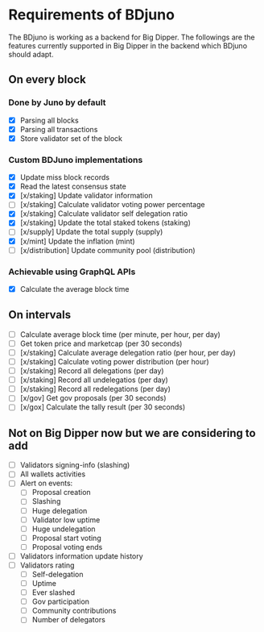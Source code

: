 # Requirements of BDjuno
The BDjuno is working as a backend for Big Dipper. The followings are the features currently supported in Big Dipper in the backend which BDjuno should adapt.

## On every block
### Done by Juno by default
- [x] Parsing all blocks
- [x] Parsing all transactions
- [x] Store validator set of the block

### Custom BDJuno implementations
- [x] Update miss block records
- [x] Read the latest consensus state
- [x] [x/staking] Update validator information 
- [ ] [x/staking] Calculate validator voting power percentage 
- [x] [x/staking] Calculate validator self delegation ratio
- [x] [x/staking] Update the total staked tokens (staking) 
- [ ] [x/supply] Update the total supply (supply)
- [x] [x/mint] Update the inflation (mint)
- [ ] [x/distribution] Update community pool (distribution)

### Achievable using GraphQL APIs
- [x] Calculate the average block time

## On intervals
- [ ] Calculate average block time (per minute, per hour, per day)
- [ ] Get token price and marketcap (per 30 seconds)
- [ ] [x/staking] Calculate average delegation ratio (per hour, per day)
- [ ] [x/staking] Calculate voting power distribution (per hour)
- [ ] [x/staking] Record all delegations (per day)
- [ ] [x/staking] Record all undelegatios (per day)
- [ ] [x/staking] Record all redelegations (per day)
- [ ] [x/gov] Get gov proposals (per 30 seconds)
- [ ] [x/gox] Calculate the tally result (per 30 seconds)

## Not on Big Dipper now but we are considering to add
- [ ] Validators signing-info (slashing)
- [ ] All wallets activities
- [ ] Alert on events: 
   - [ ] Proposal creation
   - [ ] Slashing
   - [ ] Huge delegation
   - [ ] Validator low uptime
   - [ ] Huge undelegation
   - [ ] Proposal start voting 
   - [ ] Proposal voting ends
- [ ] Validators information update history
- [ ] Validators rating
   - [ ] Self-delegation
   - [ ] Uptime
   - [ ] Ever slashed
   - [ ] Gov participation
   - [ ] Community contributions
   - [ ] Number of delegators
